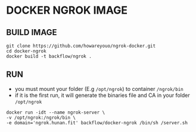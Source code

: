 # DOCKER NGROK IMAGE

## BUILD IMAGE

```linux
git clone https://github.com/howareyouo/ngrok-docker.git
cd docker-ngrok
docker build -t backflow/ngrok .
```

## RUN
* you must mount your folder (E.g `/opt/ngrok`) to container `/ngrok/bin`
* if it is the first run, it will generate the binaries file and CA in your folder `/opt/ngrok`

```linux
docker run -idt --name ngrok-server \
-v /opt/ngrok:/ngrok/bin \
-e domain='ngrok.hunan.fit' backflow/docker-ngrok /bin/sh /server.sh
```
